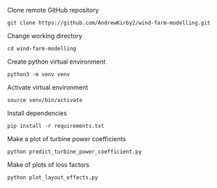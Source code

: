 Clone remote GitHub repository
```
git clone https://github.com/AndrewKirby2/wind-farm-modelling.git
```
Change working directory
```
cd wind-farm-modelling
```
Create python virtual environment
```
python3 -m venv venv
```
Activate virtual environment
```
source venv/bin/activate
```
Install dependencies
```
pip install -r requirements.txt
```
Make a plot of turbine power coefficients
```
python predict_turbine_power_coefficient.py
```
Make of plots of loss factors
```
python plot_layout_effects.py
```
